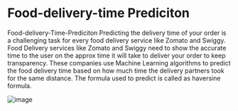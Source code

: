 # Food-delivery-time Prediciton
Food-delivery-Time-Prediciton Predicting the delivery time of your order is a challenging task for every food delivery service like Zomato and Swiggy. Food Delivery services like Zomato and Swiggy need to show the accurate time to the user on the approx time  it will take to deliver your order to keep transparency.
These companies use Machine Learning algorithms to predict the food delivery time based on how much time the delivery partners took for the same distance. The formula used to predict is called as haversine formula. 

![image](https://user-images.githubusercontent.com/88924201/216804916-2e827e34-f557-4407-a2e1-0b19380f14a3.png) 

